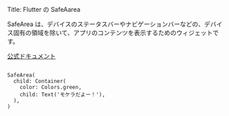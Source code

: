 Title: Flutter の SafeAarea

SafeArea は、デバイスのステータスバーやナビゲーションバーなどの、デバイス固有の領域を除いて、アプリのコンテンツを表示するためのウィジェットです。

[公式ドキュメント](https://api.flutter.dev/flutter/widgets/SafeArea-class.html)

```

SafeArea(
  child: Container(
    color: Colors.green,
    child: Text('モケラだよー！'),
  ),
)

```
